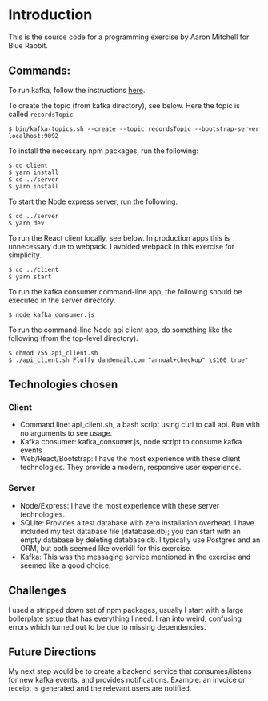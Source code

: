 # Introduction

This is the source code for a programming exercise by Aaron Mitchell for Blue Rabbit. 

## Commands:

To run kafka, follow the instructions [here](https://kafka.apache.org/quickstart).

To create the topic (from kafka directory), see below. Here the topic is called `recordsTopic`

```
$ bin/kafka-topics.sh --create --topic recordsTopic --bootstrap-server localhost:9092
```
  
To install the necessary npm packages, run the following:

```
$ cd client
$ yarn install
$ cd ../server
$ yarn install
```

To start the Node express server, run the following.

```
$ cd ../server
$ yarn dev 
```

To run the React client locally, see below. In production apps this is unnecessary due to webpack. I avoided webpack in this exercise for simplicity.

```
$ cd ../client
$ yarn start
```

To run the kafka consumer command-line app, the following should be executed in the server directory.

```
$ node kafka_consumer.js 
```

To run the command-line Node api client app, do something like the following (from the top-level directory).

```
$ chmod 755 api_client.sh
$ ./api_client.sh Fluffy dan@email.com "annual+checkup" \$100 true" 
```

## Technologies chosen

### Client

* Command line: api_client.sh, a bash script using curl to call api. Run with no arguments to see usage.
* Kafka consumer: kafka_consumer.js, node script to consume kafka events
* Web/React/Bootstrap: I have the most experience with these client technologies. They provide a modern, responsive user experience.

### Server
* Node/Express: I have the most experience with these server technologies. 
* SQLite: Provides a test database with zero installation overhead. I have included my test database file (database.db); you can start with an empty database by deleting database.db. I typically use Postgres and an ORM, but both seemed like overkill for this exercise. 
* Kafka: This was the messaging service mentioned in the exercise and seemed like a good choice. 

## Challenges

I used a stripped down set of npm packages, usually I start with a large boilerplate setup that has everything I need. I ran into weird, confusing errors which turned out to be due to missing dependencies. 

## Future Directions

My next step would be to create a backend service that consumes/listens for new kafka events, and provides notifications. Example: an invoice or receipt is generated and the relevant users are notified. 